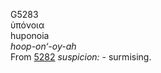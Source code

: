 <body>
  <p>G5283<br>  ὑπόνοια  <br> huponoia  <br><i>hoop-on‘-oy-ah </i><br>From <a href="g5282.htm">5282</a>  <i>suspicion:</i> - surmising.<br></p>
 </body>
